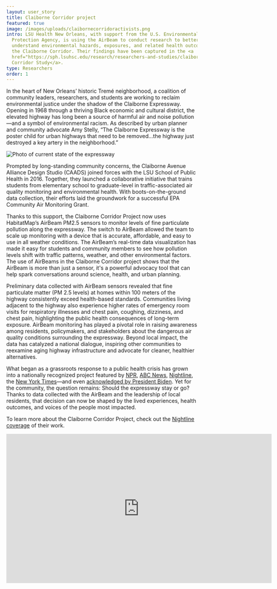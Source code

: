 ```yaml
---
layout: user_story
title: Claiborne Corridor project
featured: true
image: /images/uploads/claibornecorridoractivists.png
intro: LSU Health New Orleans, with support from the U.S. Environmental
  Protection Agency, is using the AirBeam to conduct research to better
  understand environmental hazards, exposures, and related health outcomes in
  the Claiborne Corridor. Their findings have been captured in the <a
  href="https://sph.lsuhsc.edu/research/researchers-and-studies/claiborne-corridor-study//">Claiborne
  Corridor Study</a>.
type: Researchers
order: 1
---
```

In the heart of New Orleans’ historic Tremé neighborhood, a coalition of community leaders, researchers, and students are working to reclaim environmental justice under the shadow of the Claiborne Expressway. Opening in 1968 through a thriving Black economic and cultural district, the elevated highway has long been a source of harmful air and noise pollution—and a symbol of environmental racism. As described by urban planner and community advocate Amy Stelly, “The Claiborne Expressway is the poster child for urban highways that need to be removed…the highway just destroyed a key artery in the neighborhood.”

![](/images/uploads/unnamed.jpg "Photo of current state of the expressway")

Prompted by long-standing community concerns, the Claiborne Avenue Alliance Design Studio (CAADS) joined forces with the LSU School of Public Health in 2016. Together, they launched a collaborative initiative that trains students from elementary school to graduate-level in traffic-associated air quality monitoring and environmental health. With boots-on-the-ground data collection, their efforts laid the groundwork for a successful EPA Community Air Monitoring Grant.

Thanks to this support, the Claiborne Corridor Project now uses HabitatMap’s AirBeam PM2.5 sensors to monitor levels of fine particulate pollution along the expressway. The switch to AirBeam allowed the team to scale up monitoring with a device that is accurate, affordable, and easy to use in all weather conditions. The AirBeam’s real-time data visualization has made it easy for students and community members to see how pollution levels shift with traffic patterns, weather, and other environmental factors. The use of AirBeams in the Claiborne Corridor project shows that the AirBeam is more than just a sensor, it's a powerful advocacy tool that can help spark conversations around science, health, and urban planning. 

Preliminary data collected with AirBeam sensors revealed that fine particulate matter (PM 2.5 levels) at homes within 100 meters of the highway consistently exceed health-based standards. Communities living adjacent to the highway also experience higher rates of emergency room visits for respiratory illnesses and chest pain, coughing, dizziness, and chest pain, highlighting the public health consequences of long-term exposure. AirBeam monitoring has played a pivotal role in raising awareness among residents, policymakers, and stakeholders about the dangerous air quality conditions surrounding the expressway. Beyond local impact, the data has catalyzed a national dialogue, inspiring other communities to reexamine aging highway infrastructure and advocate for cleaner, healthier alternatives. 

What began as a grassroots response to a public health crisis has grown into a nationally recognized project featured by [NPR](https://www.npr.org/2023/12/15/1219755917/how-do-you-address-highways-that-have-cut-through-communities), [ABC News](https://www.youtube.com/watch?v=Ecx9lQGajgo), [Nightline](https://abcnews.go.com/US/highway-traffic-pollution-puts-communities-color-greater-health/story?id=103340992), the [New York Times](https://www.nytimes.com/interactive/2021/05/27/climate/us-cities-highway-removal.html?searchResultPosition=1)—and even [acknowledged by President Biden](https://www.wwno.org/news/2023-03-01/federal-funding-to-reconnect-claiborne-approved-but-a-fraction-of-what-city-state-sought). Yet for the community, the question remains: Should the expressway stay or go? Thanks to data collected with the AirBeam and the leadership of local residents, that decision can now be shaped by the lived experiences, health outcomes, and voices of the people most impacted.

T﻿o learn more about the Claiborne Corridor Project, check out the [Nightline coverage](https://www.youtube.com/watch?v=Ecx9lQGajgo) of their work. 

<iframe width="700" height="394" src="https://www.youtube.com/embed/Ecx9lQGajgo?si=meUkfRy4r824EMW4" title="YouTube video player" frameborder="0" allow="accelerometer; autoplay; clipboard-write; encrypted-media; gyroscope; picture-in-picture; web-share" referrerpolicy="strict-origin-when-cross-origin" allowfullscreen></iframe>